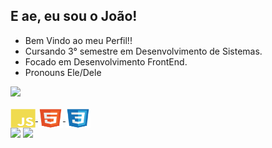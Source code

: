 ## E ae, eu sou o João!

- Bem Vindo ao meu Perfil!!
- Cursando 3° semestre em Desenvolvimento de Sistemas.
- Focado em Desenvolvimento FrontEnd.
- Pronouns Ele/Dele

<div>
  <a href="https://github.com/joaoploo">
  <img height="180em" src="https://github-readme-stats.vercel.app/api?username=joaoploo&show_icons=true&theme=dark&include_all_commits=true&count_private=true"/> 
<div style="display: inline_block"><br>
  <img align="center" alt="joao-Js" height="30" width="40" src="https://raw.githubusercontent.com/devicons/devicon/master/icons/javascript/javascript-plain.svg">

  <img align="center" alt="joao-HTML" height="30" width="40" src="https://raw.githubusercontent.com/devicons/devicon/master/icons/html5/html5-original.svg">
  
  <img align="center" alt="joao-CSS" height="30" width="40" src="https://raw.githubusercontent.com/devicons/devicon/master/icons/css3/css3-original.svg">
  
</div>

<div> 
  <a href="https://https://instagram.com/_joaoploo target="_blank"><img src="https://img.shields.io/badge/-Instagram-%23E4405F?style=for-the-badge&logo=instagram&logoColor=white" target="_blank"></a>
  <a href = "jopribeiro385@gmail.com"><img src="https://img.shields.io/badge/-Gmail-%23333?style=for-the-badge&logo=gmail&logoColor=white" target="_blank"></a>
</div>
